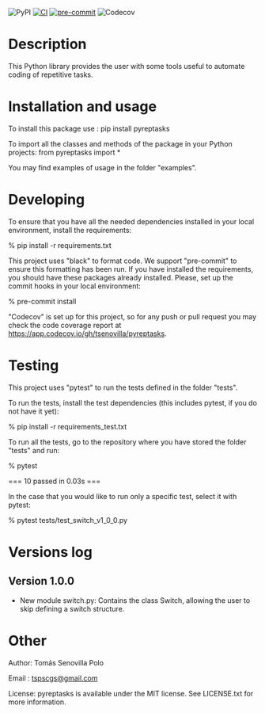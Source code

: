 ![PyPI](https://img.shields.io/pypi/v/pyreptasks)
[![CI](https://github.com/tsenovilla/pyreptasks/actions/workflows/ci.yaml/badge.svg)](https://github.com/tsenovilla/pyreptasks/actions/workflows/ci.yaml)
[![pre-commit](https://github.com/tsenovilla/pyreptasks/actions/workflows/pre-commit.yaml/badge.svg)](https://github.com/tsenovilla/pyreptasks/actions/workflows/pre-commit.yaml)
![Codecov](https://img.shields.io/codecov/c/gh/tsenovilla/pyreptasks)


Description
===========

This Python library provides the user with some tools useful to automate coding of repetitive tasks.

Installation and usage
======================

To install this package use : pip install pyreptasks

To import all the classes and methods of the package in your Python projects: from pyreptasks import *

You may find examples of usage in the folder "examples".

Developing
==========

To ensure that you have all the needed dependencies installed in your local environment, install the requirements:

% pip install -r requirements.txt

This project uses "black" to format code. We support "pre-commit" to ensure this formatting has been run. If you have installed the requirements, you should have these packages already installed. Please, set up the commit hooks in your local environment:

% pre-commit install

"Codecov" is set up for this project, so for any push or pull request you may check the code coverage report at https://app.codecov.io/gh/tsenovilla/pyreptasks. 

Testing
=======

This project uses "pytest" to run the tests defined in the folder "tests". 

To run the tests, install the test dependencies (this includes pytest, if you do not have it yet):

% pip install -r requirements_test.txt

To run all the tests, go to the repository where you have stored the folder "tests" and run:

% pytest

   === 10 passed in 0.03s ===

In the case that you would like to run only a specific test, select it with pytest:

% pytest tests/test_switch_v1_0_0.py

Versions log
============

Version 1.0.0
-------------

- New module switch.py: Contains the class Switch, allowing the user to skip defining a switch structure.


Other
=====

Author: Tomás Senovilla Polo

Email : tspscgs@gmail.com

License: pyreptasks is available under the MIT license. See LICENSE.txt for more information.
